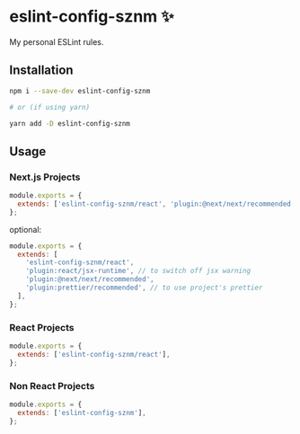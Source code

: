 # eslint-config-sznm ✨

My personal ESLint rules.

## Installation

```bash
npm i --save-dev eslint-config-sznm

# or (if using yarn)

yarn add -D eslint-config-sznm
```

## Usage

### Next.js Projects

```js
module.exports = {
  extends: ['eslint-config-sznm/react', 'plugin:@next/next/recommended'],
};
```

optional:

```js
module.exports = {
  extends: [
    'eslint-config-sznm/react',
    'plugin:react/jsx-runtime', // to switch off jsx warning 
    'plugin:@next/next/recommended',
    'plugin:prettier/recommended', // to use project's prettier
  ],
};
```

### React Projects

```js
module.exports = {
  extends: ['eslint-config-sznm/react'],
};
```

### Non React Projects

```js
module.exports = {
  extends: ['eslint-config-sznm'],
};
```
